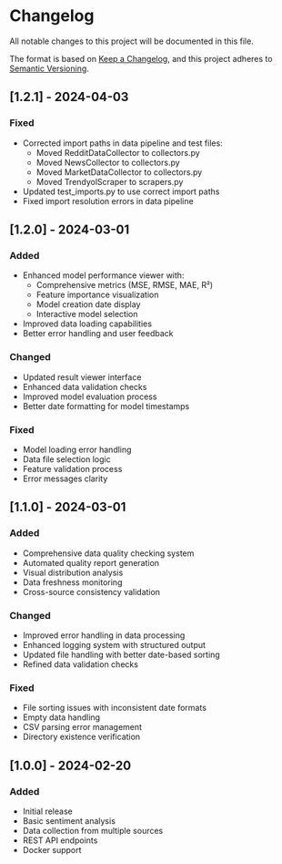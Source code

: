 # Changelog

All notable changes to this project will be documented in this file.

The format is based on [Keep a Changelog](https://keepachangelog.com/en/1.0.0/),
and this project adheres to [Semantic Versioning](https://semver.org/spec/v2.0.0.html).

## [1.2.1] - 2024-04-03

### Fixed
- Corrected import paths in data pipeline and test files:
  - Moved RedditDataCollector to collectors.py
  - Moved NewsCollector to collectors.py
  - Moved MarketDataCollector to collectors.py
  - Moved TrendyolScraper to scrapers.py
- Updated test_imports.py to use correct import paths
- Fixed import resolution errors in data pipeline

## [1.2.0] - 2024-03-01

### Added
- Enhanced model performance viewer with:
  - Comprehensive metrics (MSE, RMSE, MAE, R²)
  - Feature importance visualization
  - Model creation date display
  - Interactive model selection
- Improved data loading capabilities
- Better error handling and user feedback

### Changed
- Updated result viewer interface
- Enhanced data validation checks
- Improved model evaluation process
- Better date formatting for model timestamps

### Fixed
- Model loading error handling
- Data file selection logic
- Feature validation process
- Error messages clarity

## [1.1.0] - 2024-03-01

### Added
- Comprehensive data quality checking system
- Automated quality report generation
- Visual distribution analysis
- Data freshness monitoring
- Cross-source consistency validation

### Changed
- Improved error handling in data processing
- Enhanced logging system with structured output
- Updated file handling with better date-based sorting
- Refined data validation checks

### Fixed
- File sorting issues with inconsistent date formats
- Empty data handling
- CSV parsing error management
- Directory existence verification

## [1.0.0] - 2024-02-20

### Added
- Initial release
- Basic sentiment analysis
- Data collection from multiple sources
- REST API endpoints
- Docker support 